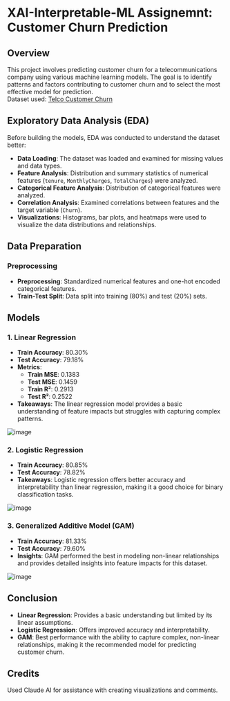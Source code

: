 # XAI-Interpretable-ML Assignemnt: Customer Churn Prediction

## Overview

This project involves predicting customer churn for a telecommunications company using various machine learning models. The goal is to identify patterns and factors contributing to customer churn and to select the most effective model for prediction.  
Dataset used: [Telco Customer Churn](https://www.kaggle.com/datasets/blastchar/telco-customer-churn?resource=download)

## Exploratory Data Analysis (EDA)

Before building the models, EDA was conducted to understand the dataset better:
- **Data Loading**: The dataset was loaded and examined for missing values and data types.
- **Feature Analysis**: Distribution and summary statistics of numerical features (`tenure`, `MonthlyCharges`, `TotalCharges`) were analyzed.
- **Categorical Feature Analysis**: Distribution of categorical features were analyzed.
- **Correlation Analysis**: Examined correlations between features and the target variable (`Churn`).
- **Visualizations**: Histograms, bar plots, and heatmaps were used to visualize the data distributions and relationships.

## Data Preparation

### Preprocessing
- **Preprocessing**: Standardized numerical features and one-hot encoded categorical features.
- **Train-Test Split**: Data split into training (80%) and test (20%) sets.

## Models

### 1. Linear Regression
- **Train Accuracy**: 80.30%
- **Test Accuracy**: 79.18%
- **Metrics**:
  - **Train MSE**: 0.1383
  - **Test MSE**: 0.1459
  - **Train R²**: 0.2913
  - **Test R²**: 0.2522
- **Takeaways**: The linear regression model provides a basic understanding of feature impacts but struggles with capturing complex patterns.

![image](https://github.com/user-attachments/assets/e2a60cfd-815c-4792-ad8c-9ed81d49ce76)


### 2. Logistic Regression
- **Train Accuracy**: 80.85%
- **Test Accuracy**: 78.82%
- **Takeaways**: Logistic regression offers better accuracy and interpretability than linear regression, making it a good choice for binary classification tasks.

![image](https://github.com/user-attachments/assets/e7cb9039-46ed-4462-8af8-b57f74b6dde2)


### 3. Generalized Additive Model (GAM)
- **Train Accuracy**: 81.33%
- **Test Accuracy**: 79.60%
- **Insights**: GAM performed the best in modeling non-linear relationships and provides detailed insights into feature impacts for this dataset.

![image](https://github.com/user-attachments/assets/9c27e10c-5bed-44f9-9bbc-5bb49182adf1)

## Conclusion

- **Linear Regression**: Provides a basic understanding but limited by its linear assumptions.
- **Logistic Regression**: Offers improved accuracy and interpretability.
- **GAM**: Best performance with the ability to capture complex, non-linear relationships, making it the recommended model for predicting customer churn.

## Credits

Used Claude AI for assistance with creating visualizations and comments.
